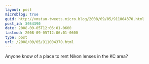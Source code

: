```yaml
---
layout: post
microblog: true
guid: http://vmstan-tweets.micro.blog/2008/09/05/911004370.html
post_id: 3054390
date: 2008-09-05T12:06:01-0600
lastmod: 2008-09-05T12:06:01-0600
type: post
url: /2008/09/05/911004370.html
---
```

Anyone know of a place to rent Nikon lenses in the KC area?
